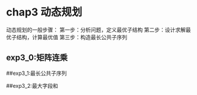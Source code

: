 # chap3 动态规划
动态规划的一般步骤：
第一步：分析问题，定义最优子结构
第二步：设计求解最优子结构，计算最优值
第三步：构造最长公共子序列
## exp3_0:矩阵连乘

##exp3_1:最长公共子序列

##exp3_2:最大字段和